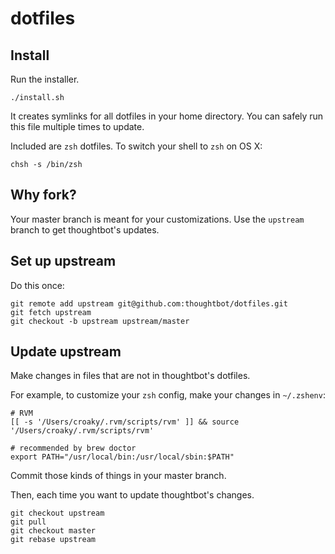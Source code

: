 dotfiles
===================

Install
-------

Run the installer.

    ./install.sh

It creates symlinks for all dotfiles in your home directory. You can safely run
this file multiple times to update.

Included are `zsh` dotfiles. To switch your shell to `zsh` on OS X:

    chsh -s /bin/zsh

Why fork?
---------

Your master branch is meant for your customizations. Use the `upstream` branch
to get thoughtbot's updates.

Set up upstream
---------------

Do this once:

    git remote add upstream git@github.com:thoughtbot/dotfiles.git
    git fetch upstream
    git checkout -b upstream upstream/master

Update upstream
---------------

Make changes in files that are not in thoughtbot's dotfiles.

For example, to customize your `zsh` config, make your changes in `~/.zshenv`:

    # RVM
    [[ -s '/Users/croaky/.rvm/scripts/rvm' ]] && source '/Users/croaky/.rvm/scripts/rvm'

    # recommended by brew doctor
    export PATH="/usr/local/bin:/usr/local/sbin:$PATH"

Commit those kinds of things in your master branch.

Then, each time you want to update thoughtbot's changes.

    git checkout upstream
    git pull
    git checkout master
    git rebase upstream
